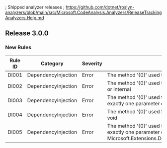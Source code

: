 ﻿; Shipped analyzer releases
; https://github.com/dotnet/roslyn-analyzers/blob/main/src/Microsoft.CodeAnalysis.Analyzers/ReleaseTrackingAnalyzers.Help.md

## Release 3.0.0

### New Rules

Rule ID | Category | Severity | Notes
--------|----------|----------|-------
DI001 | DependencyInjection | Error | The method '{0}' used for registering services must be static
DI002 | DependencyInjection | Error | The method '{0}' used for registering services must be public or internal
DI003 | DependencyInjection | Error | The method '{0}' used for registering services must have exactly one parameter of type System.IServiceProvider
DI004 | DependencyInjection | Error | The method '{0}' used for registering services cannot return void
DI005 | DependencyInjection | Error | The method '{0}' used for registering services must have exactly one parameter of type System.IServiceProvider or Microsoft.Extensions.DependencyInjection.IServiceCollection


